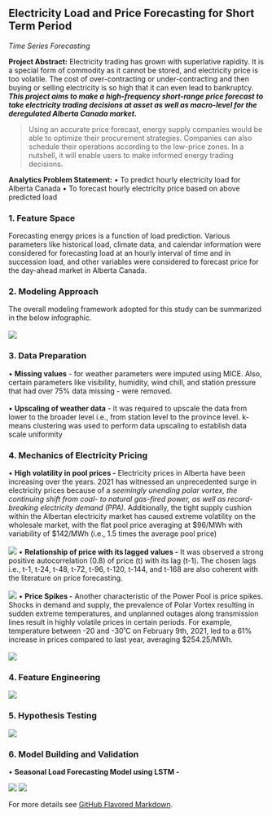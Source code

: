 ## Electricity Load and Price Forecasting for Short Term Period 
*Time Series Forecasting*

**Project Abstract:** 
Electricity trading has grown with superlative rapidity. It is a special form of commodity 
as it cannot be stored, and electricity price is too volatile. The cost of over-contracting 
or under-contracting and then buying or selling electricity is so high that it can even lead to 
bankruptcy. ***This project aims to make a high-frequency short-range price forecast to take electricity trading 
decisions at asset as well as macro-level for the deregulated Alberta Canada market.***

> Using an accurate price forecast, energy supply companies would be able to optimize their 
procurement strategies. Companies can also schedule their operations according to the low-price 
zones. In a nutshell, it will enable users to make informed energy trading decisions.

**Analytics Problem Statement:**
• To predict hourly electricity load for Alberta Canada 
• To forecast hourly electricity price based on above predicted load

### 1. Feature Space 
Forecasting energy prices is a function of load prediction. Various parameters like historical load, 
climate data, and calendar information were considered for forecasting load at an hourly interval of 
time and in succession load, and other variables were considered to forecast price for the day-ahead 
market in Alberta Canada. 

### 2. Modeling Approach 
The overall modeling framework adopted for this study can be summarized in the below infographic.
<br><br>
<img src="images/dummy_thumbnail.png?raw=true"/>

### 3. Data Preparation 
• **Missing values** - for weather parameters were imputed using MICE. Also, certain parameters like visibility, humidity, wind chill, and station pressure that had over 75% data missing - were removed.<br><br>
• **Upscaling of weather data** -  it was required to upscale the data from lower to the broader level i.e., from station level to the province level. k-means clustering was used to perform data upscaling to establish data scale uniformity 

### 4. Mechanics of Electricity Pricing
• **High volatility in pool prices -** Electricity prices in Alberta have been increasing over the years. 2021 has witnessed an 
unprecedented surge in electricity prices because of a *seemingly unending polar vortex, the 
continuing shift from coal- to natural gas-fired power, as well as record-breaking electricity demand 
(PPA).* Additionally, the tight supply cushion within the Albertan electricity market has caused extreme 
volatility on the wholesale market, with the flat pool price averaging at $96/MWh with variability of 
$142/MWh (i.e., 1.5 times the average pool price)
<br><br>
<img src="images/price_volatility.JPG?raw=true"/>
• **Relationship of price with its lagged values -**  It was observed a strong positive autocorrelation (0.8) of price (t) with its lag (t-1). The chosen lags 
i.e., t-1, t-24, t-48, t-72, t-96, t-120, t-144, and t-168 are also coherent with the literature on price 
forecasting. 
<br><br>
<img src="images/lagged_values.JPG?raw=true"/>
• **Price Spikes -**  Another characteristic of the Power Pool is price spikes. Shocks in demand and supply, the prevalence 
of Polar Vortex resulting in sudden extreme temperatures, and unplanned outages along transmission 
lines result in highly volatile prices in certain periods.
For example, temperature between -20 and -30˚C on February 9th, 2021, led to a 61% increase in 
prices compared to last year, averaging $254.25/MWh.
<br><br>
<img src="images/price_spikes.JPG?raw=true"/>

### 4. Feature Engineering

<img src="images/fe.JPG?raw=true"/>

### 5. Hypothesis Testing
<img src="images/ht.JPG?raw=true"/>

### 6. Model Building and Validation 
• **Seasonal Load Forecasting Model using LSTM -**

<img src="images/load_f.JPG?raw=true"/>
<img src="images/lf_results.JPG?raw=true"/>


For more details see [GitHub Flavored Markdown](https://guides.github.com/features/mastering-markdown/).

